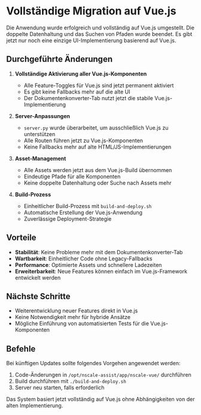 # Vollständige Migration auf Vue.js

Die Anwendung wurde erfolgreich und vollständig auf Vue.js umgestellt. Die doppelte Datenhaltung und das Suchen von Pfaden wurde beendet. Es gibt jetzt nur noch eine einzige UI-Implementierung basierend auf Vue.js.

## Durchgeführte Änderungen

1. **Vollständige Aktivierung aller Vue.js-Komponenten**
   - Alle Feature-Toggles für Vue.js sind jetzt permanent aktiviert
   - Es gibt keine Fallbacks mehr auf die alte UI
   - Der Dokumentenkonverter-Tab nutzt jetzt die stabile Vue.js-Implementierung

2. **Server-Anpassungen**
   - `server.py` wurde überarbeitet, um ausschließlich Vue.js zu unterstützen
   - Alle Routen führen jetzt zu Vue.js-Komponenten
   - Keine Fallbacks mehr auf alte HTML/JS-Implementierungen

3. **Asset-Management**
   - Alle Assets werden jetzt aus dem Vue.js-Build übernommen
   - Eindeutige Pfade für alle Komponenten
   - Keine doppelte Datenhaltung oder Suche nach Assets mehr

4. **Build-Prozess**
   - Einheitlicher Build-Prozess mit `build-and-deploy.sh`
   - Automatische Erstellung der Vue.js-Anwendung
   - Zuverlässige Deployment-Strategie

## Vorteile

- **Stabilität**: Keine Probleme mehr mit dem Dokumentenkonverter-Tab
- **Wartbarkeit**: Einheitlicher Code ohne Legacy-Fallbacks
- **Performance**: Optimierte Assets und schnellere Ladezeiten
- **Erweiterbarkeit**: Neue Features können einfach im Vue.js-Framework entwickelt werden

## Nächste Schritte

- Weiterentwicklung neuer Features direkt in Vue.js
- Keine Notwendigkeit mehr für hybride Ansätze
- Mögliche Einführung von automatisierten Tests für die Vue.js-Komponenten

## Befehle

Bei künftigen Updates sollte folgendes Vorgehen angewendet werden:

1. Code-Änderungen in `/opt/nscale-assist/app/nscale-vue/` durchführen
2. Build durchführen mit `./build-and-deploy.sh`
3. Server neu starten, falls erforderlich

Das System basiert jetzt vollständig auf Vue.js ohne Abhängigkeiten von der alten Implementierung.